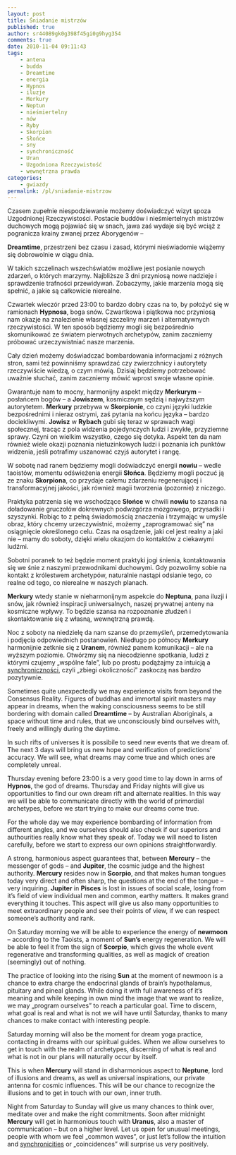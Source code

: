 ```yaml
---
layout: post
title: Śniadanie mistrzów
published: true
author: sr44089gk0g398f45gi0g9hyg354
comments: true
date: 2010-11-04 09:11:43
tags:
    - antena
    - budda
    - Dreamtime
    - energia
    - Hypnos
    - iluzje
    - Merkury
    - Neptun
    - nieśmiertelny
    - nów
    - Ryby
    - Skorpion
    - Słońce
    - sny
    - synchroniczność
    - Uran
    - Uzgodniona Rzeczywistość
    - wewnętrzna prawda
categories:
    - gwiazdy
permalink: /pl/sniadanie-mistrzow
---
```

Czasem zupełnie niespodziewanie możemy doświadczyć wizyt spoza Uzgodnionej Rzeczywistości. Postacie buddów i nieśmiertelnych mistrzów duchowych mogą pojawiać się w snach, jawa zaś wydaje się być wciąż z pogranicza krainy zwanej przez Aborygenów – 

**Dreamtime**, przestrzeni bez czasu i zasad, którymi nieświadomie wiążemy się dobrowolnie w ciągu dnia.

W takich szczelinach wszechświatów możliwe jest posianie nowych zdarzeń, o których marzymy. Najbliższe 3 dni przyniosą nowe nadzieje i sprawdzenie trafności przewidywań. Zobaczymy, jakie marzenia mogą się spełnić, a jakie są całkowicie nierealne.

Czwartek wieczór przed 23:00 to bardzo dobry czas na to, by położyć się w ramionach **Hypnosa**, boga snów. Czwartkowa i piątkowa noc przyniosą nam okazje na znalezienie własnej szczeliny marzeń i alternatywnych rzeczywistości. W ten sposób będziemy mogli się bezpośrednio skomunikować ze światem pierwotnych archetypów, zanim zaczniemy próbować urzeczywistniać nasze marzenia.

Cały dzień możemy doświadczać bombardowania informacjami z różnych stron, sami też powinniśmy sprawdzać czy zwierzchnicy i autorytety rzeczywiście wiedzą, o czym mówią. Dzisiaj będziemy potrzebować uważnie słuchać, zanim zaczniemy mówić wprost swoje własne opinie.

Gwarantuje nam to mocny, harmonijny aspekt między **Merkurym** – posłańcem bogów – a **Jowiszem**, kosmicznym sędzią i najwyższym autorytetem. **Merkury** przebywa w **Skorpionie**, co czyni języki ludzkie bezpośrednimi i nieraz ostrymi, zaś pytania na końcu języka – bardzo dociekliwymi. **Jowisz** w **Rybach** gubi się teraz w sprawach wagi społecznej, tracąc z pola widzenia pojedynczych ludzi i zwykłe, przyziemne sprawy. Czyni on wielkim wszystko, czego się dotyka. Aspekt ten da nam również wiele okazji poznania nietuzinkowych ludzi i poznania ich punktów widzenia, jeśli potrafimy uszanować czyjś autorytet i rangę.

W sobotę nad ranem będziemy mogli doświadczyć energii **nowiu** – wedle taoistów, momentu odświeżenia energii **Słońca**. Będziemy mogli poczuć ją ze znaku **Skorpiona**, co przydaje całemu zdarzeniu regenerującej i transformacyjnej jakości, jak również magii tworzenia (pozornie) z niczego.

Praktyka patrzenia się we wschodzące **Słońce** w chwili **nowiu** to szansa na doładowanie gruczołów dokrewnych podwzgórza mózgowego, przysadki i szyszynki. Robiąc to z pełną świadomością znaczenia i trzymając w umyśle obraz, który chcemy urzeczywistnić, możemy „zaprogramować się” na osiągnięcie określonego celu. Czas na osądzenie, jaki cel jest realny a jaki nie – mamy do soboty, dzięki wielu okazjom do kontaktów z ciekawymi ludźmi.

Sobotni poranek to też będzie moment praktyki jogi śnienia, kontaktowania się we śnie z naszymi przewodnikami duchowymi. Gdy pozwolimy sobie na kontakt z królestwem archetypów, naturalnie nastąpi odsianie tego, co realne od tego, co nierealne w naszych planach.

**Merkury** wtedy stanie w nieharmonijnym aspekcie do **Neptuna**, pana iluzji i snów, jak również inspiracji uniwersalnych, naszej prywatnej anteny na kosmiczne wpływy. To będzie szansa na rozpoznanie złudzeń i skontaktowanie się z własną, wewnętrzną prawdą.

Noc z soboty na niedzielę da nam szanse do przemyśleń, przemedytowania i podjęcia odpowiednich postanowień. Niedługo po północy **Merkury** harmonijnie zetknie się z **Uranem**, również panem komunikacji – ale na wyższym poziomie. Otwórzmy się na niecodzienne spotkania, ludzi z którymi czujemy „wspólne fale”, lub po prostu podążajmy za intuicją a [synchroniczności][1], czyli „zbiegi okoliczności” zaskoczą nas bardzo pozytywnie.



Sometimes quite unexpectedly we may experience visits from beyond the Consensus Reality. Figures of buddhas and immortal spirit masters may appear in dreams, when the waking consciousness seems to be still bordering with domain called **Dreamtime** &#8211; by Australian Aboriginals, a space without time and rules, that we unconsciously bind ourselves with, freely and willingly during the daytime.

In such rifts of universes it is possibile to seed new events that we dream of. The next 3 days will bring us new hope and verification of predictions’ accuracy. We will see, what dreams may come true and which ones are completely unreal.

Thursday evening before 23:00 is a very good time to lay down in arms of **Hypnos**, the god of dreams. Thursday and Friday nights will give us opportunities to find our own dream rift and alternate realities. In this way we will be able to communicate directly with the world of primordial archetypes, before we start trying to make our dreams come true.

For the whole day we may experience bombarding of information from different angles, and we ourselves should also check if our superiors and authourities really know what they speak of. Today we will need to listen carefully, before we start to express our own opinions straightforwardly.

A strong, harmonious aspect guarantees that, between **Mercury** – the messenger of gods – and **Jupiter**, the cosmic judge and the highest authority. **Mercury** resides now in **Scorpio**, and that makes human tongues today very direct and often sharp, the questions at the end of the tongue – very inquiring. **Jupiter** in **Pisces** is lost in issues of social scale, losing from it’s field of view individual men and common, earthy matters. It makes grand everything it touches. This aspect will give us also many opportunities to meet extraordinary people and see their points of view, if we can respect someone’s authority and rank.

On Saturday morning we will be able to experience the energy of **newmoon** – according to the Taoists, a moment of **Sun’s** energy regeneration. We will be able to feel it from the sign of **Scorpio**, which gives the whole event regenerative and transforming qualities, as well as magick of creation (seemingly) out of nothing.

The practice of looking into the rising **Sun** at the moment of newmoon is a chance to extra charge the endocrinal glands of brain’s hypothalamus, pituitary and pineal glands. While doing it with full awareness of it’s meaning and while keeping in own mind the image that we want to realize, we may „program ourselves” to reach a particular goal. Time to discern, what goal is real and what is not we will have until Saturday, thanks to many chances to make contact with interesting people.

Saturday morning will also be the moment for dream yoga practice, contacting in dreams with our spiritual guides. When we allow ourselves to get in touch with the realm of archetypes, discerning of what is real and what is not in our plans will naturally occur by itself.

This is when **Mercury** will stand in disharmonious aspect to **Neptune**, lord of illusions and dreams, as well as universal inspirations, our private antenna for cosmic influences. This will be our chance to recognize the illusions and to get in touch with our own, inner truth.

Night from Saturday to Sunday will give us many chances to think over, meditate over and make the right commitments. Soon after midnight **Mercury** will get in harmonious touch with **Uranus**, also a master of communication – but on a higher level. Let us open for unusual meetings, people with whom we feel „common waves”, or just let’s follow the intuition and [synchronicities][1] or „coincidences” will surprise us very positively.



 [1]: http://xorceria.com/slownik/synchronicznosc.html